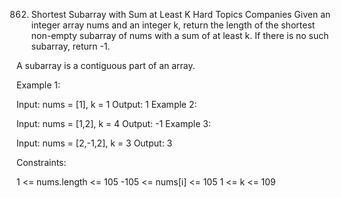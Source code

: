 862. Shortest Subarray with Sum at Least K
Hard
Topics
Companies
Given an integer array nums and an integer k, return the length of the shortest non-empty subarray of nums with a sum of at least k. If there is no such subarray, return -1.

A subarray is a contiguous part of an array.

 

Example 1:

Input: nums = [1], k = 1
Output: 1
Example 2:

Input: nums = [1,2], k = 4
Output: -1
Example 3:

Input: nums = [2,-1,2], k = 3
Output: 3
 

Constraints:

1 <= nums.length <= 105
-105 <= nums[i] <= 105
1 <= k <= 109
